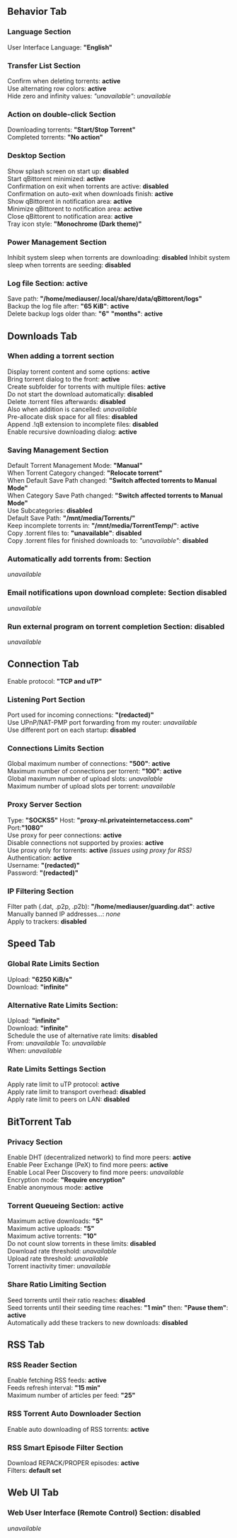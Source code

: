 ## Behavior Tab
### Language Section
User Interface Language: **"English"**  
### Transfer List Section
Confirm when deleting torrents: **active**  
Use alternating row colors: **active**  
Hide zero and infinity values: *"unavailable"*: *unavailable*  
### Action on double-click Section
Downloading torrents: **"Start/Stop Torrent"**  
Completed torrents: **"No action"**  
### Desktop Section
Show splash screen on start up: **disabled**  
Start qBittorent minimized: **active**  
Confirmation on exit when torrents are active: **disabled**  
Confirmation on auto-exit when downloads finish: **active**  
Show qBittorent in notification area: **active**  
Minimize qBittorent to notification area: **active**  
Close qBittorent to notification area: **active**  
Tray icon style: **"Monochrome (Dark theme)"**  
### Power Management Section
Inhibit system sleep when torrents are downloading: **disabled**
Inhibit system sleep when torrents are seeding: **disabled**  
### Log file Section: **active**  
Save path: **"/home/mediauser/.local/share/data/qBittorent/logs"**  
Backup the log file after: **"65 KiB"**: **active**  
Delete backup logs older than: **"6"** **"months"**: **active**  

## Downloads Tab
### When adding a torrent section
Display torrent content and some options: **active**  
Bring torrent dialog to the front: **active**  
Create subfolder for torrents with multiple files: **active**  
Do not start the download automatically: **disabled**  
Delete .torrent files afterwards: **disabled**  
Also when addition is cancelled: *unavailable*  
Pre-allocate disk space for all files: **disabled**  
Append .!qB extension to incomplete files: **disabled**  
Enable recursive downloading dialog: **active**  
### Saving Management Section
Default Torrent Management Mode: **"Manual"**  
When Torrent Category changed: **"Relocate torrent"**  
When Default Save Path changed: **"Switch affected torrents to Manual Mode"**  
When Category Save Path changed: **"Switch affected torrents to Manual Mode"**  
Use Subcategories: **disabled**  
Default Save Path: **"/mnt/media/Torrents/"**  
Keep incomplete torrents in: **"/mnt/media/TorrentTemp/"**: **active**  
Copy .torrent files to: **"unavailable"**: **disabled**  
Copy .torrent files for finished downloads to: *"unavailable"*: **disabled**  
### Automatically add torrents from: Section
*unavailable*
### Email notifications upon download complete: Section **disabled**
*unavailable*  
### Run external program on torrent completion Section: **disabled**
*unavailable*  

## Connection Tab
Enable protocol: **"TCP and uTP"**  
### Listening Port Section
Port used for incoming connections: **"(redacted)"**  
Use UPnP/NAT-PMP port forwarding from my router: *unavailable*  
Use different port on each startup: **disabled**  
### Connections Limits Section
Global maximum number of connections: **"500"**: **active**  
Maximum number of connections per torrent: **"100"**: **active**  
Global maximum number of upload slots: *unavailable*  
Maximum number of upload slots per torrent: *unavailable*  
### Proxy Server Section
Type: **"SOCKS5"** Host: **"proxy-nl.privateinternetaccess.com"** Port:**"1080"**  
Use proxy for peer connections: **active**  
Disable connections not supported by proxies: **active**  
Use proxy only for torrents: **active** *(issues using proxy for RSS)*  
Authentication: **active**  
Username: **"(redacted)"**  
Password: **"(redacted)"**  
### IP Filtering Section
Filter path (.dat, .p2p, .p2b): **"/home/mediauser/guarding.dat"**: **active**  
Manually banned IP addresses...: *none*  
Apply to trackers: **disabled**  

## Speed Tab
### Global Rate Limits Section
Upload: **"6250 KiB/s"**  
Download: **"infinite"**  
### Alternative Rate Limits Section:
Upload: **"infinite"**  
Download: **"infinite"**  
Schedule the use of alternative rate limits: **disabled**  
From: *unavailable* To: *unavailable*  
When: *unavailable*  
### Rate Limits Settings Section
Apply rate limit to uTP protocol: **active**  
Apply rate limit to transport overhead: **disabled**  
Apply rate limit to peers on LAN: **disabled**  

## BitTorrent Tab
### Privacy Section
Enable DHT (decentralized network) to find more peers: **active**  
Enable Peer Exchange (PeX) to find more peers: **active**  
Enable Local Peer Discovery to find more peers: *unavailable*  
Encryption mode: **"Require encryption"**  
Enable anonymous mode: **active**  
### Torrent Queueing Section: **active**  
Maximum active downloads: **"5"**  
Maximum active uploads: **"5"**  
Maximum active torrents: **"10"**  
Do not count slow torrents in these limits: **disabled**  
Download rate threshold: *unavailable*  
Upload rate threshold: *unavailable*  
Torrent inactivity timer: *unavailable*  
### Share Ratio Limiting Section
Seed torrents until their ratio reaches: **disabled**  
Seed torrents until their seeding time reaches: **"1 min"** then: **"Pause them"**: **active**  
Automatically add these trackers to new downloads: **disabled**  

## RSS Tab
### RSS Reader Section
Enable fetching RSS feeds: **active**  
Feeds refresh interval: **"15 min"**  
Maximum number of articles per feed: **"25"**  
### RSS Torrent Auto Downloader Section
Enable auto downloading of RSS torrents: **active**  
### RSS Smart Episode Filter Section
Download REPACK/PROPER episodes: **active**  
Filters: **default set**  

## Web UI Tab
### Web User Interface (Remote Control) Section: **disabled**  
*unavailable*  

